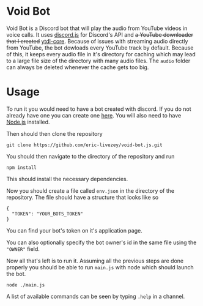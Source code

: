 # Void Bot

Void Bot is a Discord bot that will play the audio from YouTube videos in voice calls. It uses [discord.js](https://discord.js.org) for Discord's API and <s>a YouTube downloader that I created</s> [ytdl-core](https://github.com/distubejs/ytdl-core). Because of issues with streaming audio directly from YouTube, the bot dowloads every YouTube track by default. Because of this, it keeps every audio file in it's directory for caching which may lead to a large file size of the directory with many audio files. The `audio` folder can always be deleted whenever the cache gets too big.

# Usage

To run it you would need to have a bot created with discord. If you do not already have one you can create one [here](https://discord.com/developers/applications). You will also need to have [Node.js](https://nodejs.org) installed.

Then should then clone the repository

    git clone https://github.com/eric-livezey/void-bot.js.git

You should then navigate to the directory of the repository and run

    npm install

This should install the necessary dependencies.

Now you should create a file called `env.json` in the directory of the repository. The file should have a structure that looks like so
    
    {
      "TOKEN": "YOUR_BOTS_TOKEN"
    }

You can find your bot's token on it's application page.

You can also optionally specify the bot owner's id in the same file using the `"OWNER"` field.

Now all that's left is to run it. Assuming all the previous steps are done properly you should be able to run `main.js` with node which should launch the bot.

    node ./main.js

A list of available commands can be seen by typing `.help` in a channel.